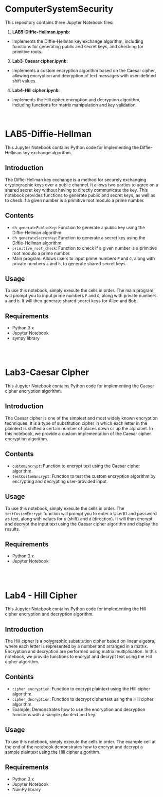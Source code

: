 # ComputerSystemSecurity
This repository contains three Jupyter Notebook files:

1. **LAB5-Diffie-Hellman.ipynb**:
- Implements the Diffie-Hellman key exchange algorithm, including functions for generating public and secret keys, and checking for primitive roots.
3. **Lab3-Caesar cipher.ipynb**:
- Implements a custom encryption algorithm based on the Caesar cipher, allowing encryption and decryption of text messages with user-defined shift values.
4. **Lab4-Hill cipher.ipynb**:
- Implements the Hill cipher encryption and decryption algorithm, including functions for matrix manipulation and key validation.

<br/> 

# LAB5-Diffie-Hellman

This Jupyter Notebook contains Python code for implementing the Diffie-Hellman key exchange algorithm. 

## Introduction

The Diffie-Hellman key exchange is a method for securely exchanging cryptographic keys over a public channel. It allows two parties to agree on a shared secret key without having to directly communicate the key. This notebook provides functions to generate public and secret keys, as well as to check if a given number is a primitive root modulo a prime number.

## Contents

- `dh_generatePublicKey`: Function to generate a public key using the Diffie-Hellman algorithm.
- `dh_generateSecretKey`: Function to generate a secret key using the Diffie-Hellman algorithm.
- `primitive_root_check`: Function to check if a given number is a primitive root modulo a prime number.
- Main program: Allows users to input prime numbers `P` and `G`, along with private numbers `a` and `b`, to generate shared secret keys.

## Usage

To use this notebook, simply execute the cells in order. The main program will prompt you to input prime numbers `P` and `G`, along with private numbers `a` and `b`. It will then generate shared secret keys for Alice and Bob.

## Requirements

- Python 3.x
- Jupyter Notebook
- sympy library

<br/> 
<br/> 


# Lab3-Caesar Cipher

This Jupyter Notebook contains Python code for implementing the Caesar cipher encryption algorithm.

## Introduction

The Caesar cipher is one of the simplest and most widely known encryption techniques. It is a type of substitution cipher in which each letter in the plaintext is shifted a certain number of places down or up the alphabet. In this notebook, we provide a custom implementation of the Caesar cipher encryption algorithm.

## Contents

- `customEncrypt`: Function to encrypt text using the Caesar cipher algorithm.
- `testCustomEncrypt`: Function to test the custom encryption algorithm by encrypting and decrypting user-provided input.

## Usage

To use this notebook, simply execute the cells in order. The `testCustomEncrypt` function will prompt you to enter a UserID and password as text, along with values for `n` (shift) and `d` (direction). It will then encrypt and decrypt the input text using the Caesar cipher algorithm and display the results.

## Requirements

- Python 3.x
- Jupyter Notebook

<br/> 
<br/> 


# Lab4 - Hill Cipher

This Jupyter Notebook contains Python code for implementing the Hill cipher encryption and decryption algorithm.

## Introduction

The Hill cipher is a polygraphic substitution cipher based on linear algebra, where each letter is represented by a number and arranged in a matrix. Encryption and decryption are performed using matrix multiplication. In this notebook, we provide functions to encrypt and decrypt text using the Hill cipher algorithm.

## Contents

- `cipher_encryption`: Function to encrypt plaintext using the Hill cipher algorithm.
- `cipher_decryption`: Function to decrypt ciphertext using the Hill cipher algorithm.
- Example: Demonstrates how to use the encryption and decryption functions with a sample plaintext and key.

## Usage

To use this notebook, simply execute the cells in order. The example cell at the end of the notebook demonstrates how to encrypt and decrypt a sample plaintext using the Hill cipher algorithm.

## Requirements

- Python 3.x
- Jupyter Notebook
- NumPy library
